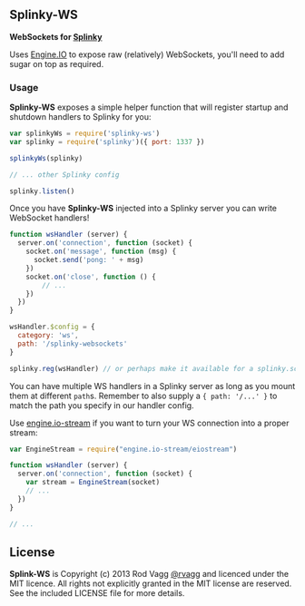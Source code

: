 ## Splinky-WS

**WebSockets for [Splinky](https://github.com/rvagg/splinky)**

Uses [Engine.IO](https://github.com/LearnBoost/engine.io) to expose raw (relatively) WebSockets, you'll need to add sugar on top as required.

### Usage

**Splinky-WS** exposes a simple helper function that will register startup and shutdown handlers to Splinky for you:

```js
var splinkyWs = require('splinky-ws')
var splinky = require('splinky')({ port: 1337 })

splinkyWs(splinky)

// ... other Splinky config

splinky.listen()
```

Once you have **Splinky-WS** injected into a Splinky server you can write WebSocket handlers!

```js
function wsHandler (server) {
  server.on('connection', function (socket) {
    socket.on('message', function (msg) {
      socket.send('pong: ' + msg)
    })
    socket.on('close', function () {
    	// ...
    })
  })
}

wsHandler.$config = {
  category: 'ws',
  path: '/splinky-websockets'
}

splinky.reg(wsHandler) // or perhaps make it available for a splinky.scan()
```

You can have multiple WS handlers in a Splinky server as long as you mount them at different `path`s. Remember to also supply a `{ path: '/...' }` to match the path you specify in our handler config.

Use [engine.io-stream](https://github.com/Raynos/engine.io-stream/) if you want to turn your WS connection into a proper stream:

```js
var EngineStream = require("engine.io-stream/eiostream")

function wsHandler (server) {
  server.on('connection', function (socket) {
    var stream = EngineStream(socket)
    // ...
  })
}

// ...
```

## License

**Splink-WS** is Copyright (c) 2013 Rod Vagg [@rvagg](https://twitter.com/rvagg) and licenced under the MIT licence. All rights not explicitly granted in the MIT license are reserved. See the included LICENSE file for more details.